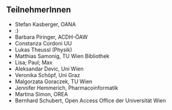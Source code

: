 ## TeilnehmerInnen

* Stefan Kasberger, OANA
* :)
* Barbara Piringer, ACDH-ÖAW
* Constanza Cordoni UU
* Lukas Theussl (Physik)
* Matthias Samonig, TU Wien Bibliothek
* Lisa; Paul; Max
* Aleksandar Devic, Uni Wien
* Veronika Schöpf, Uni Graz
* Malgorzata Goraczek, TU Wien 
* Jennifer Hemmerich, Pharmacoinformatik
* Martina Simon, OREA
* Bernhard Schubert, Open Access Office der Universität Wien
